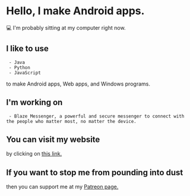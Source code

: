 # Hello, I make Android apps.
💻 I'm probably sitting at my computer right now.

## I like to use

     - Java
     - Python
     - JavaScript
    
to make Android apps, Web apps, and Windows programs.

## I'm working on

     - Blaze Messenger, a powerful and secure messenger to connect with the people who matter most, no matter the device.

## You can visit my website

by clicking on [this link.](https://www.roblokaz.wixsite.com/blazemessenger)

## If you want to stop me from pounding into dust

then you can support me at my [Patreon page.](https://www.patreon.com/blazemessenger)
